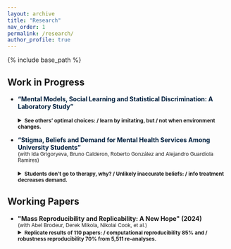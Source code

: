 ```yaml
---
layout: archive
title: "Research"
nav_order: 1
permalink: /research/
author_profile: true
---
```


{% include base_path %}



## Work in Progress

- <span style="color:#001f3d"><strong>“Mental Models, Social Learning and Statistical Discrimination: A Laboratory Study”</strong></span>
  <details>
    <summary style="cursor: pointer;">
      <small style="font-weight: bold;">See others’ optimal choices: / learn by imitating, but / not when environment changes.</small>
    </summary>
    <small style="display: block; margin-top: 0.4em;">
    <strong>Abstract:</strong> In economic decision-making, individuals often rely on subjective representation of the environment to process information and make inferences. Using a laboratory experiment, we investigate how such mental models transform when people are exposed to the evaluations of others, particularly in scenarios where one or more parties may adopt an incorrect or misspecified model. Participants face a hiring task where their goal is to choose a worker with higher ability by integrating a noisy education signal with prior group information. The design of treatment conditions variably exposes subjects to choices by another participant, using one group to present evaluations closely aligned with the theoretical Bayesian benchmark and another to expose subjects to evaluations from a participant exhibiting conservatism bias (signal neglect). We find that exposure to conservative choices leads to higher incidence of suboptimal behavior relative to exposure to Bayesian choices. Using elicited confidence measures and a diagnostic treatment with detailed feedback, we explore potential mechanisms. The results suggest that not recognizing the optimality of others’ choices partially hinders social learning. In addition, lower confidence in one’s choices is strongly associated with following others’ suboptimal actions, but not with learning from the optimal ones.
    </small>
  </details>

- <span style="color:#001f3d"><strong>“Stigma, Beliefs and Demand for Mental Health Services Among University Students”</strong></span>  
  <small>(with Ida Grigoryeva, Bruno Calderon, Roberto González and Alejandro Guardiola Ramires)</small>
  <details>
    <summary style="cursor: pointer;">
      <small style="font-weight: bold;">Students don’t go to therapy, why? / Unlikely inaccurate beliefs: / info treatment decreases demand.</small>
    </summary>
    <small style="display: block; margin-top: 0.4em;">
       <strong>Abstract:</strong> Despite high rates of mental health challenges such as depression and anxiety and the availability of effective treatment options, most university students do not seek professional help. This project examines the factors that shape the demand for mental health services among students, as well as the barriers that prevent them from seeking support. We conduct a representative survey at a large university in Mexico to establish baseline information on student mental health. Preliminary results indicate that nearly one-third of students report moderate or severe symptoms of depression and anxiety, yet most do not seek or receive adequate support, with only 40% of students in distress accessing professional help. Additionally, while students tend to believe that poor mental health correlates with lower grades, our data shows no evidence to support this. Our findings aim to inform interventions to reduce the mental health treatment gap in the university student population.
    </small>
  </details>

## Working Papers

- <strong>"Mass Reproducibility and Replicability: A New Hope" (2024)</strong>  
  <small>(with Abel Brodeur, Derek Mikola, Nikolai Cook, et al.)</small>
  <details>
    <summary style="cursor: pointer;">
      <small style="font-weight: bold;">Replicate results of 110 papers: / computational reproducibility 85% and / robustness reproducibility 70% from 5,511 re-analyses.</small>
    </summary>
    <small style="display: block; margin-top: 0.4em;">
       <strong>Abstract:</strong> This study pushes our understanding of research reliability by reproducing and replicating claims from 110 papers in leading economic and political science journals. The analysis involves computational reproducibility checks and robustness assessments. It reveals several patterns. First, we uncover a high rate of fully computationally reproducible results (over 85%). Second, excluding minor issues like missing packages or broken pathways, we uncover coding errors for about 25% of studies, with some studies containing multiple errors. Third, we test the robustness of the results to 5,511 re-analyses. We find a robustness reproducibility of about 70%. Robustness reproducibility rates are relatively higher for re-analyses that introduce new data and lower for re-analyses that change the sample or the definition of the dependent variable. Fourth, 52% of re-analysis effect size estimates are smaller than the original published estimates and the average statistical significance of a re-analysis is 77% of the original. Lastly, we rely on six teams of researchers working independently to answer eight additional research questions on the determinants of robustness reproducibility. Most teams find a negative relationship between replicators' experience and reproducibility, while finding no relationship between reproducibility and the provision of intermediate or even raw data combined with the necessary cleaning codes.
    </small>
  </details>


<!-- 
## Work in Progress

- “Mental Models, Social Learning and Statistical Discrimination: A Laboratory Study”
In economic decision-making, individuals often rely on subjective representation of the environment to process
information and make inferences. Using a laboratory experiment, we investigate how such mental models
transform when people are exposed to the evaluations of others, particularly in scenarios where one or more
parties may adopt an incorrect or misspecified model. Participants face a hiring task where their goal is to
choose a worker with higher ability by integrating a noisy education signal with prior group information. The
design of treatment conditions variably exposes subjects to choices by another participant, using one group to
present evaluations closely aligned with the theoretical Bayesian benchmark and another to expose subjects to
evaluations froma participantexhibiting conservatism bias(signal neglect). We findthatexposure toconservative
choices leads to higher incidence of suboptimal behavior relative to exposure to Bayesian choices. Using elicited
confidence measure and a diagnostic treatment with detailed feedback, we explore potential mechanisms. The
results suggest that not recognizing optimality of others’ choices partially hinders social learning. In addition,
lower confidence in one’s choices is strongly associated with following others’ suboptimal actions, but not with
learning from the optimal ones.

- "Stigma, Beliefs and Demand for Mental Health Services Among University Students" with Ida Grigoryeva, Bruno Calderon, Roberto González and Alejandro Guardiola Ramires, 
Despite high rates of mental health challenges such as depression and anxiety and the availability of effective
treatment options, most university students do not seek professional help. This project examines the factors
that shape the demand for mental health services among students, as well as the barriers that prevent them
from seeking support. We conduct a representative survey at a large university in Mexico to establish baseline
information on student mental health. Preliminary results indicate that nearly one-third of students report
1
moderate or severe symptoms of depression and anxiety, yet most do not seek or receive adequate support, with
only 40% of students in distress accessing professional help. Additionally, while students tend to believe that
poor mental health correlates with lower grades, our data shows no evidence to support this. Our findings aim
to inform interventions to reduce the mental health treatment gap in the university student population.
 -->



